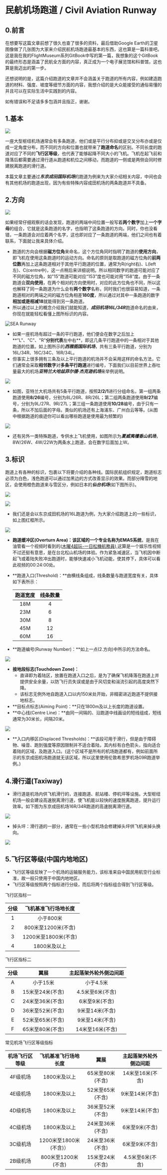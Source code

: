 # 民航机场跑道  **/**  Civil Aviation Runway

## 0.前言

在想要写这篇文章前想了很久也查了很多的资料，最后借助Google Earth的卫星图像做了几张图为大家来介绍民航机场跑道最基本的东西，这也算是一篇科普吧。这是我在我的FlightMuseum系列GitBook中写的第一篇，我想象的这个GitBook的最终形态是涵盖了民航全方面的内容，真正成为一个电子展览馆和科普馆，这也算是我迈出的第一步。

还想说明的是，这篇介绍跑道的文章并不会涵盖关于跑道的所有内容，例如建造跑道的材料、强度、坡度等细节方面的内容，我想介绍的是大众能接受的通俗易懂的并且可以在实际生活中实践到的内容。

如有错误和不足请多多包涵并且指正，谢谢。

## 1.基本

![](http://pzeib1xl7.bkt.clouddn.com/NRT_7321m_1.jpg)

一座大型枢纽机场通常会有多条跑道，他们或是平行分布抑或是交叉分布亦或是仅成一定角度分布，而不同的方向和位置也就带来了**跑道命名**的区别。不同长度的跑道对应了不同的**飞行区等级**，也代表了能够起降不同大小的飞机。飞机在起飞前和降落后都需要通过滑行道从跑道和机位之间移动，而跑道的一侧或是两侧会同时修建脱离跑道的滑行道。

本篇文章主要通过***东京成田国际机场***的跑道为例来为大家介绍相关内容，中间也会有其他机场的跑道出现，因为有些特殊内容成田机场的两条跑道并不具备。

## 2.方向

![](http://pzeib1xl7.bkt.clouddn.com/16L_0.jpg)

如果经常仔细观察的话会发现，跑道的两端中间位置一般写着**两个数字**加上**一个字母**的组合，它就是这条跑道的名字，也指明了这条跑道的方向。同时，你也没看错，一条跑道会对应着两个名字，这也即对应了一条跑道的两端，他们之间也有着联系，下面就让我来具体介绍。

- 跑道的方向会根据**磁方位角**来命名，这个方位角同时指明了跑道的**使用方向**，即飞机在使用这条跑道时的运动方向。命名的原则是取跑道的磁方位角的**前两位数**再加上这条跑道相对于其他平行跑道的位置，通常为R(right右)、L(left左)、C(centre中)，这一点稍后来详细说明。所以相同数字的跑道可能对应了不同的磁方位角，如"15"跑道可能对应“153”度也可能对用“158”度。由于一条跑道会**双向使用**，在两个相对的方向使用时，对应的此方位角也不同，所以这也解释了同一条跑道为什么会有**两个数字**名称，同时我们也很容易知道，一条跑道相对的两端之间的磁方位角相差**180度**，所以通过对其中一条跑道的数字**相加或是相减18**就能得到另一条跑道。
- 所以通过以上的概念介绍我们就能知道，***成田机场16L/34R***跑道命名的由来，你现在就能轻松看懂上图所标识的内容。

![SEA Runway](http://pzeib1xl7.bkt.clouddn.com/SEA.jpg)

- 如果一座机场有超过一条的平行跑道，他们便会在数字之后加上**"L"、"C"、"R"**分别代表**左中右**，即这几条平行跑道中的一条相对于其他跑道的位置。如上图所示的***西雅图国际机场***，共有三条平行跑道，分别为16L/34R、16C/34C、16R/34L。
- 但事实上很多拥有三条及以上平行跑道的机场并不会采用这样的命名方法，它们通常会采取**相邻数字**对**多条平行跑道**进行编号，下面我们以目前世界上吞吐量最大的机场***亚特兰大哈兹菲尔德·杰克逊机场***来举例说明。

![](http://pzeib1xl7.bkt.clouddn.com/ATL.jpg)

- 如图，亚特兰大机场共有5条平行跑道，按照**2/2/1**进行分组命名，第一组两条跑道使用**8/26**编号，分别为8L/26R、8R/26L；第二组两条跑道使用**9/27**编号，分别为9L/27R、9R/27L；第三组一条跑道使用**10/28**编号，由于只有一条，所以不加后面的字母。类似的机场还有上海浦东、广州白云等等。(从图中根据跑道的痕迹你可以看出哪些跑道是使用最为频繁的)

![](http://pzeib1xl7.bkt.clouddn.com/HNL1.jpg)

- 还有另外一类特殊跑道，专供水上飞机使用，如图所示为***夏威夷檀香山机场***，8W/26W、4W/22W为两条水上跑道，会在数字后面加上W。

## 3.标识

跑道上有各种的标识，包裹以下将要介绍的各种线。国际民航组织规定，跑道标志必须为白色，浅色跑道可以通过加黑边的方式改善显示的效果。而部分降雪的地区，会使用橙色跑道来与雪区分，例如日本的***仙台机场***(如下图所示)。

![](http://pzeib1xl7.bkt.clouddn.com/%E4%BB%99%E5%8F%B0%E6%9C%BA%E5%9C%BA.JPG)



![](http://pzeib1xl7.bkt.clouddn.com/NRT_16L_0.JPG)

- 我们还是会以东京成田机场的16L跑道为例，为大家介绍跑道上的一些标识，如上图红框所示。

![](http://pzeib1xl7.bkt.clouddn.com/NRT_16L_11.jpg)

- **跑道缓冲区(Overturn Area)：**该区域的一个专业名称为**EMAS系统**，是我在油管看一个视频时看到的([木曜4超玩-一日松機航務員](https://www.youtube.com/watch?v=_WSMSy2Wioc)),这算是一个娱乐性视频不过还挺有意思，是在台北松山机场的体验。作为紧急减速区，当飞机因中断起飞或着陆失败冲出跑道时，能够快速减小飞机动能，使其停下，具体可以看此视频的00:24:00处。

- **跑道入口(Threshold)：**由横线条组成，线条数量与跑道宽度有关，具体如下表所示：

  | 跑道宽度 | 线条数量 |
  | :------: | :------: |
  |   18M    |    4     |
  |   23M    |    6     |
  |   30M    |    8     |
  |   45M    |    12    |
  |   60M    |    16    |

- **跑道编号(Runway Number)：**如上一点(2.方向)中所示的方法命名。

![](http://pzeib1xl7.bkt.clouddn.com/NRT_16L_33.jpg)

- **接地段标志(Touchdown Zone)：**
  - 直译即为着陆区，放置在跑道入口之后，是为了确保飞机降落在跑道上并提供安全余量，以防飞行员失误或是由于风切变和湍流引起的高度突然下降。
  - 该标志无例外地自跑道入口以内150米处开始，非精密进近跑道不提供接地标志。
- **目标点标志(Aiming Point)：**只在1800m及以上长度的跑道设置。
- **中心线(Centre Line)：**由同一间隔的、沿跑道中线画设的短线组成，短线通常为30米长，间隔20米。

![](http://pzeib1xl7.bkt.clouddn.com/LHR_09R_00.jpg)

- **入口内移区(Displaced Thresholds)：**该段可用于滑行，但是由于障碍物、噪音、跑到强度等原因限制并不适合着陆，其内标有白色箭头，指向适合着陆的区域，及跑道入口。(这个区域不是所有的机场跑道都有，例如前面所示的东京成田机场跑道就无该区域，所以这里使用伦敦希思罗机场09R跑道举例。)

## 4.滑行道(Taxiway)

- 滑行道是机场内供飞机滑行的，连接跑道、航站楼、停机坪等设施。大型枢纽机场一般会建设高速脱离滑行道，使飞机能以较快的速度脱离跑道，提升运行效率。如下图为东京成田机场16R/34R跑道的高速脱离滑行道。

![](http://pzeib1xl7.bkt.clouddn.com/NRT_taxiway1.jpg)

- 掉头坪：滑行道的一部分，通常在一些小型机场会修建掉头坪供飞机来掉头换向。

![](http://pzeib1xl7.bkt.clouddn.com/%E6%8E%89%E5%A4%B4%E5%9D%AA1.jpg)

## 5.飞行区等级(中国内地地区)

- 飞行区等级反映了一个机场的运输服务能力，该标准来自中国民用航空行业标准，故一般只使用于中国内地地区。
- 飞行区等级按照两个指标进行分级，而后将两个指标组合得到飞行区等级。

飞行区指标一

| 分级 | 飞机基准飞行场地长度 |
| :--: | :------------------: |
|  1   |      小于800米       |
|  2   | 800米至1200米(不含)  |
|  3   | 1200米至1800米(不含) |
|  4   |     1800米及以上     |

飞行区指标二

| 分级 |       翼展       | 主起落架外轮外侧边间距 |
| :--: | :--------------: | :--------------------: |
|  A   |     小于15米     |       小于4.5米        |
|  B   | 15米至24米(不含) |    4.5米至6米(不含)    |
|  C   | 24米至36米(不含) |     6米至9米(不含)     |
|  D   | 36米至52米(不含) |    9米至14米(不含)     |
|  E   | 52米至65米(不含) |    9米至14米(不含)     |
|  F   | 65米至80米(不含) |    14米至16米(不含)    |

常见机场飞行区等级指标

| 机场飞行区等级 |  飞机基准飞行场地长度  |       翼展       | 主起落架外轮外侧边间距 |
| :------------: | :--------------------: | :--------------: | :--------------------: |
|    4F级机场    |      1800米及以上      | 65米至80米(不含) |    14米至16米(不含)    |
|    4E级机场    |      1800米及以上      | 52米至65米(不含) |    9米至14米(不含)     |
|    4D级机场    |      1800米及以上      | 36米至52米(不含) |    9米至14米(不含)     |
|    4C级机场    |      1800米及以上      | 24米至36米(不含) |     6米至9米(不含)     |
|    3C级机场    | 1200米至1800米(不含)） | 24米至36米(不含) |     6米至9米(不含)     |
|    2B级机场    |  800米至1200米(不含)   | 15米至24米(不含) |    4.5米至6米(不含)    |

 

